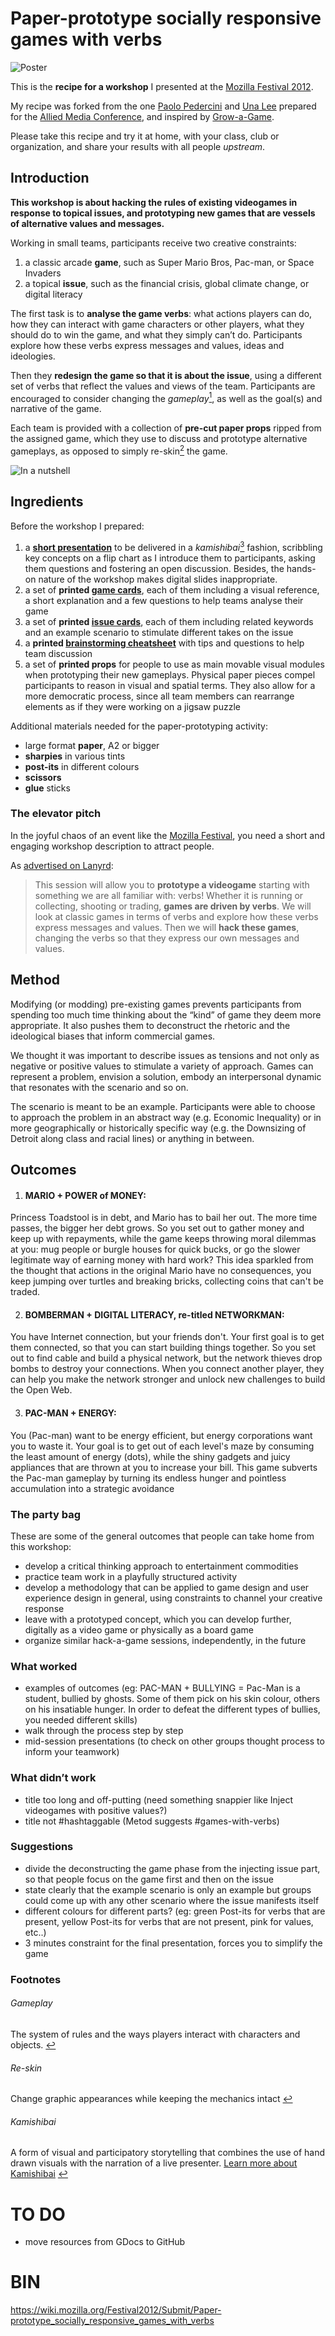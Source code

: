 # Paper-prototype socially responsive games with verbs

![Poster](https://raw.github.com/matteomenapace/paper-prototype-socially-responsive-games-with-verbs/master/images/poster.jpg)

This is the **recipe for a workshop** I presented at the [Mozilla Festival 2012](http://lanyrd.com/szkmy). 

My recipe was forked from the one [Paolo Pedercini](http://www.molleindustria.org) and [Una Lee](http://unalee.net/) prepared for the [Allied Media Conference](http://www.molleindustria.org/blog/a-computerless-videogame-modding-workshop/), and inspired by [Grow-a-Game](http://www.tiltfactor.org/grow-a-game).

Please take this recipe and try it at home, with your class, club or organization, and share your results with all people _upstream_.


## Introduction

**This workshop is about hacking the rules of existing videogames in response to topical issues, and prototyping new games that are vessels of alternative values and messages.**

Working in small teams, participants receive two creative constraints:

1. a classic arcade **game**, such as Super Mario Bros, Pac-man, or Space Invaders
2. a topical **issue**, such as the financial crisis, global climate change, or digital literacy

The first task is to **analyse the game verbs**: what actions players can do, how they can interact with game characters or other players, what they should do to win the game, and what they simply can’t do. Participants explore how these verbs express messages and values, ideas and ideologies. 

Then they **redesign the game so that it is about the issue**, using a different set of verbs that reflect the values and views of the team. Participants are encouraged to consider changing the _gameplay_[<sup id="s1">1</sup>](#f1), as well as the goal(s) and narrative of the game.

Each team is provided with a collection of **pre-cut paper props** ripped from the assigned game, which they use to discuss and prototype alternative gameplays, as opposed to simply re-skin[<sup id="s2">2</sup>](#f2) the game.

![In a nutshell](https://raw.github.com/matteomenapace/paper-prototype-socially-responsive-games-with-verbs/master/images/in-a-nutshell.png)

## Ingredients

Before the workshop I prepared:

1. a **[short presentation](https://docs.google.com/document/pub?id=1m7CVKpsHk38UXiyCIBv-sBtNZ8g2rHZFVbVGsoLd59Q)** to be delivered in a _kamishibai_[<sup id="s3">3</sup>](#f3) fashion, scribbling key concepts on a flip chart as I introduce them to participants, asking them questions and fostering an open discussion. Besides, the hands-on nature of the workshop makes digital slides inappropriate. 
2. a set of **printed [game cards](https://docs.google.com/document/pub?id=1DYXX_zd00e4yhfxbLL84EORXN62MHZJxXhzBNnrERHo)**, each of them including a visual reference, a short explanation and a few questions to help teams analyse their game
3. a set of **printed [issue cards](https://docs.google.com/document/pub?id=1_kOZeI-p9bCzXj-4HrM9btvAkDCMp56qqSqSv3wdRCU)**, each of them including related keywords and an example scenario to stimulate different takes on the issue
4. a **printed [brainstorming cheatsheet](https://docs.google.com/document/pub?id=1I_SWb14II4QjzaI9PymAwy21d-bhj42FW1Z3Ab99WG8)** with tips and questions to help team discussion
5. a set of **printed props** for people to use as main movable visual modules when prototyping their new gameplays. Physical paper pieces compel participants to reason in visual and spatial terms. They also allow for a more democratic process, since all team members can rearrange elements as if they were working on a jigsaw puzzle

Additional materials needed for the paper-prototyping activity:

* large format **paper**, A2 or bigger
* **sharpies** in various tints
* **post-its** in different colours
* **scissors**
* **glue** sticks

### The elevator pitch

In the joyful chaos of an event like the [Mozilla Festival](http://mozillafestival.org/), you need a short and engaging workshop description to attract people.
 
As [advertised on Lanyrd](http://lanyrd.com/2012/mozilla-festival/szkmy/):

> This session will allow you to **prototype a videogame** starting with something we are all familiar with: verbs! Whether it is running or collecting, shooting or trading, **games are driven by verbs**. We will look at classic games in terms of verbs and explore how these verbs express messages and values. Then we will **hack these games**, changing the verbs so that they express our own messages and values.


## Method

Modifying (or modding) pre-existing games prevents participants from spending too much time thinking about the “kind” of game they deem more appropriate. It also pushes them to deconstruct the rhetoric and the ideological biases that inform commercial games.



We thought it was important to describe issues as tensions and not only as negative or positive values to stimulate a variety of approach. Games can represent a problem, envision a solution, embody an interpersonal dynamic that resonates with the scenario and so on.

The scenario is meant to be an example. Participants were able to choose to approach the problem in an abstract way (e.g. Economic Inequality) or in more geographically or historically specific way (e.g. the Downsizing of Detroit along class and racial lines) or anything in between. 















## Outcomes


1. #### MARIO + POWER of MONEY:
Princess Toadstool is in debt, and Mario has to bail her out. The more time passes, the bigger her debt grows.
So you set out to gather money and keep up with repayments, while the game keeps throwing moral dilemmas at you: mug people or burgle houses for quick bucks, or go the slower legitimate way of earning money with hard work? This idea sparkled from the thought that actions in the original Mario have no consequences, you keep jumping over turtles and breaking bricks, collecting coins that can't be traded.

2. #### BOMBERMAN + DIGITAL LITERACY, re-titled NETWORKMAN:
You have Internet connection, but your friends don't. Your first goal is to get them connected, so that you can start building things together. So you set out to find cable and build a physical network, but the network thieves drop bombs to destroy your connections. When you connect another player, they can help you make the network stronger and unlock new challenges to build the Open Web.

3. #### PAC-MAN + ENERGY:
You (Pac-man) want to be energy efficient, but energy corporations want you to waste it. Your goal is to get out of each level's maze by consuming the least amount of energy (dots), while the shiny gadgets and juicy appliances that are thrown at you to increase your bill. This game subverts the Pac-man gameplay by turning its endless hunger and pointless accumulation into a strategic avoidance


### The party bag

These are some of the general outcomes that people can take home from this workshop:

* develop a critical thinking approach to entertainment commodities
* practice team work in a playfully structured activity
* develop a methodology that can be applied to game design and user experience design in general, using constraints to channel your creative response
* leave with a prototyped concept, which you can develop further, digitally as a video game or physically as a board game
* organize similar hack-a-game sessions, independently, in the future 


### What worked

* examples of outcomes (eg: PAC-MAN + BULLYING = Pac-Man is a student, bullied by ghosts. Some of them pick on his skin colour, others on his insatiable hunger. In order to defeat the different types of bullies, you needed different skills)
* walk through the process step by step
* mid-session presentations (to check on other groups thought process to inform your teamwork)

### What didn’t work

* title too long and off-putting (need something snappier like Inject videogames with positive values?)
* title not #hashtaggable (Metod suggests #games-with-verbs)

### Suggestions

* divide the deconstructing the game phase from the injecting issue part, so that people focus on the game first and then on the issue
* state clearly that the example scenario is only an example but groups could come up with any other scenario where the issue manifests itself
* different colours for different parts? (eg: green Post-its for verbs that are present, yellow Post-its for verbs that are not present, pink for values, etc..)
* 3 minutes constraint for the final presentation, forces you to simplify the game


### Footnotes

###### <a id="f1"></a> Gameplay
The system of rules and the ways players interact with characters and objects. [↩](#s1)

###### <a id="f2"></a> Re-skin
Change graphic appearances while keeping the mechanics intact [↩](#s2)

###### <a id="f3"></a> Kamishibai
A form of visual and participatory storytelling that combines the use of hand drawn visuals with the narration of a live presenter. [Learn more about Kamishibai](http://www.presentationzen.com/presentationzen/2011/10/kamishibai-is-a-form-of-visual-and-participatory-storytelling-that-combines-the-use-of-hand-drawn-visuals-with-the-engaging-n.html) [↩](#s3)


# TO DO 
* move resources from GDocs to GitHub


# BIN

https://wiki.mozilla.org/Festival2012/Submit/Paper-prototype_socially_responsive_games_with_verbs





